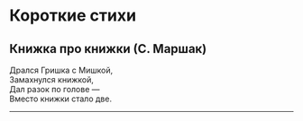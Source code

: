 # Короткие стихи
## Книжка про книжки (С. Маршак)
Дрался Гришка с Мишкой,  
Замахнулся книжкой,  
Дал разок по голове —  
Вместо книжки стало две.
***